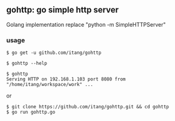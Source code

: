 gohttp: go simple http server
---------------------

Golang implementation replace "python -m SimpleHTTPServer"

### usage

    $ go get -u github.com/itang/gohttp
    
    $ gohttp --help

    $ gohttp
    Serving HTTP on 192.168.1.103 port 8080 from "/home/itang/workspace/work" ... 

 or
 
    $ git clone https://github.com/itang/gohttp.git && cd gohttp
    $ go run gohttp.go
